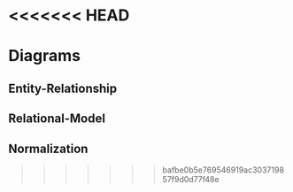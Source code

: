 <<<<<<< HEAD
=======

# Diagrams
## Entity-Relationship



## Relational-Model 



## Normalization

>>>>>>> bafbe0b5e769546919ac303719857f9d0d77f48e



